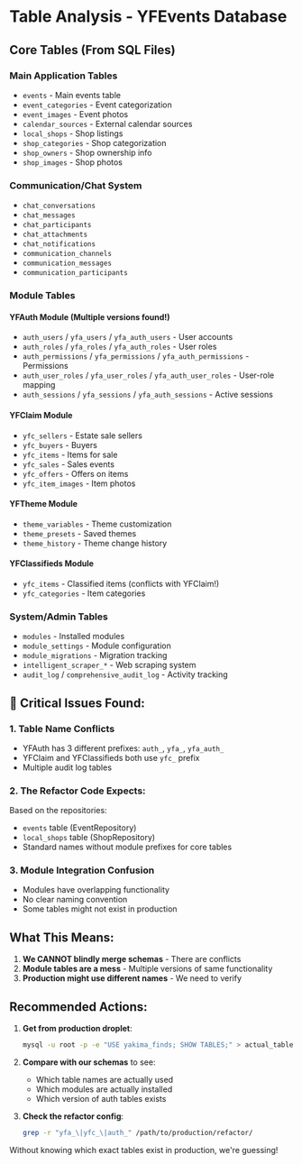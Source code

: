 # Table Analysis - YFEvents Database

## Core Tables (From SQL Files)

### Main Application Tables
- `events` - Main events table
- `event_categories` - Event categorization
- `event_images` - Event photos
- `calendar_sources` - External calendar sources
- `local_shops` - Shop listings
- `shop_categories` - Shop categorization
- `shop_owners` - Shop ownership info
- `shop_images` - Shop photos

### Communication/Chat System
- `chat_conversations`
- `chat_messages`
- `chat_participants`
- `chat_attachments`
- `chat_notifications`
- `communication_channels`
- `communication_messages`
- `communication_participants`

### Module Tables

#### YFAuth Module (Multiple versions found!)
- `auth_users` / `yfa_users` / `yfa_auth_users` - User accounts
- `auth_roles` / `yfa_roles` / `yfa_auth_roles` - User roles
- `auth_permissions` / `yfa_permissions` / `yfa_auth_permissions` - Permissions
- `auth_user_roles` / `yfa_user_roles` / `yfa_auth_user_roles` - User-role mapping
- `auth_sessions` / `yfa_sessions` / `yfa_auth_sessions` - Active sessions

#### YFClaim Module
- `yfc_sellers` - Estate sale sellers
- `yfc_buyers` - Buyers
- `yfc_items` - Items for sale
- `yfc_sales` - Sales events
- `yfc_offers` - Offers on items
- `yfc_item_images` - Item photos

#### YFTheme Module
- `theme_variables` - Theme customization
- `theme_presets` - Saved themes
- `theme_history` - Theme change history

#### YFClassifieds Module
- `yfc_items` - Classified items (conflicts with YFClaim!)
- `yfc_categories` - Item categories

### System/Admin Tables
- `modules` - Installed modules
- `module_settings` - Module configuration
- `module_migrations` - Migration tracking
- `intelligent_scraper_*` - Web scraping system
- `audit_log` / `comprehensive_audit_log` - Activity tracking

## 🚨 Critical Issues Found:

### 1. **Table Name Conflicts**
- YFAuth has 3 different prefixes: `auth_`, `yfa_`, `yfa_auth_`
- YFClaim and YFClassifieds both use `yfc_` prefix
- Multiple audit log tables

### 2. **The Refactor Code Expects**:
Based on the repositories:
- `events` table (EventRepository)
- `local_shops` table (ShopRepository)  
- Standard names without module prefixes for core tables

### 3. **Module Integration Confusion**
- Modules have overlapping functionality
- No clear naming convention
- Some tables might not exist in production

## What This Means:

1. **We CANNOT blindly merge schemas** - There are conflicts
2. **Module tables are a mess** - Multiple versions of same functionality
3. **Production might use different names** - We need to verify

## Recommended Actions:

1. **Get from production droplet**:
   ```bash
   mysql -u root -p -e "USE yakima_finds; SHOW TABLES;" > actual_tables.txt
   ```

2. **Compare with our schemas** to see:
   - Which table names are actually used
   - Which modules are actually installed
   - Which version of auth tables exists

3. **Check the refactor config**:
   ```bash
   grep -r "yfa_\|yfc_\|auth_" /path/to/production/refactor/
   ```

Without knowing which exact tables exist in production, we're guessing!